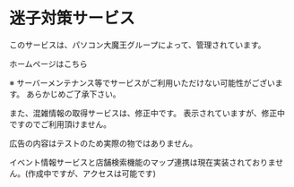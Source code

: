 # 迷子対策サービス
このサービスは、パソコン大魔王グループによって、管理されています。

ホームページはこちら


※ サーバーメンテナンス等でサービスがご利用いただけない可能性がございます。
あらかじめご了承下さい。

また、混雑情報の取得サービスは、修正中です。
表示されていますが、修正中ですのでご利用頂けません。

広告の内容はテストのため実際の物ではありません。

イベント情報サービスと店舗検索機能のマップ連携は現在実装されておりません。(作成中ですが、アクセスは可能です)
